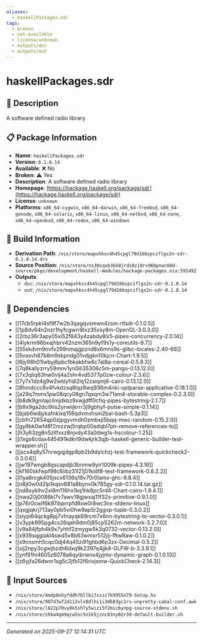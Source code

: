 ```yaml
---
aliases:
  - haskellPackages.sdr
tags:
  - broken
  - not-available
  - license/unknown
  - outputs/doc
  - outputs/out
---
```


# haskellPackages.sdr

## 📝 Description

A software defined radio library

## 📋 Package Information

- **Name**: `haskellPackages.sdr`
- **Version**: `0.1.0.14`
- **Available**: ❌ No
- **Broken**: ⚠️ Yes
- **Description**: A software defined radio library
- **Homepage**: [https://hackage.haskell.org/package/sdr](https://hackage.haskell.org/package/sdr)
- **License**: `unknown`
- **Platforms**: `x86_64-cygwin`, `x86_64-darwin`, `x86_64-freebsd`, `x86_64-genode`, `x86_64-solaris`, `x86_64-linux`, `x86_64-netbsd`, `x86_64-none`, `x86_64-openbsd`, `x86_64-redox`, `x86_64-windows`

## 🔧 Build Information

- **Derivation Path**: `/nix/store/mapxhksc4h45cpgl79d16bspciflgs2n-sdr-0.1.0.14.drv`
- **Source Position**: `/nix/store/ns30sqxb36k8jrds8z18rv96bpnwc60d-source/pkgs/development/haskell-modules/hackage-packages.nix:591492`
- **Outputs**:
  - `doc`:  `/nix/store/mapxhksc4h45cpgl79d16bspciflgs2n-sdr-0.1.0.14`
  - `out`:  `/nix/store/mapxhksc4h45cpgl79d16bspciflgs2n-sdr-0.1.0.14`

## 🔗 Dependencies

- [[17cb5rpkl4sf9f7w2b3qagqvsmwn4zsm-rtlsdr-0.1.0.5]]
- [[1p8dv64n2nzr1hyfcgwrr8lxz35xsy8m-OpenGL-3.0.3.0]]
- [[2rbz36r3apy05xi52f843y4zabdy8lx5-pipes-concurrency-2.0.14]]
- [[4lykrm96bxajhbrv42nzm365n9yf9s1y-coreutils-9.7]]
- [[55skdvm9nvfv299nmajgpznd8x6mns9s-glibc-locales-2.40-66]]
- [[5vasvh87b8m9skpndg01vdjgkn10kjcn-Chart-1.9.5]]
- [[6jy98h01lwbyj6pbcfbkakbfw6c7al8a-cereal-0.5.8.3]]
- [[7q8kallyzrry59mnv1yn0ili35306c5m-pango-0.13.12.0]]
- [[7x3qliq63hw0vlj4a2shr4vd5377p0zw-colour-2.3.6]]
- [[7y7x1dz4g9w2wklyfidi2lq12zaiqmj6-cairo-0.13.12.0]]
- [[8hmdccc8v4fvkdzsq8lqz8wq936m4nki-optparse-applicative-0.18.1.0]]
- [[a29q7mms1pw08qcy08gn7qxqm3w71sm4-storable-complex-0.2.3.0]]
- [[b8dk9gmlajcilmjdkbz9xwjjdff0cfiq-pipes-bytestring-2.1.7]]
- [[b9x9ga2dci9iis2ynwijkrrr3j9gbhyf-pulse-simple-0.1.14]]
- [[bjsb6wdjykafnkixq156qdvmxhsm2bai-bash-5.3p3]]
- [[cbfn72654qp0zjpgyvmdh0zmbxji5bqq-mwc-random-0.15.2.0]]
- [[gy9bk0wfd8f2mzzwj5rqbp00adqbl7ph-remove-references-to]]
- [[h3y63zg8n5zllfxxz8njvdy43a0dwg1s-hscolour-1.25]]
- [[i1xgs6cdax445491kdkrl9dwkjrk3qjb-haskell-generic-builder-test-wrapper.sh]]
- [[jscs4q8y57nrwgqjdgp8pb2b9dylchzj-test-framework-quickcheck2-0.3.0.6]]
- [[jw197wngb8qscapdjb3bnmw9yir1009k-pipes-4.3.16]]
- [[kf160skfwpf98c6iibz31l21j51kidf8-test-framework-0.8.2.2]]
- [[l1ya8rcgk405jscx6136q18v70r0lamx-ghc-9.8.4]]
- [[n8jl0w0d2lp1kqsv681a8bynv0k785gy-sdr-0.1.0.14.tar.gz]]
- [[nd8syklhv2xi8m116hx1kq1hk8pc5rd4-Chart-cairo-1.9.4.1]]
- [[nwa20j0086kl7v7awv18gjwxaj11f32s-primitive-0.9.1.0]]
- [[p76r0cwlf6k97ibprrpfd8xw0r8wc3nx-stdenv-linux]]
- [[qxgjqkrj713ay0pb5vi0hw9ap5r2ggvp-tuple-0.3.0.2]]
- [[siypi64qckg8pj7vfnayqk69rcm7x6nn-bytestring-to-vector-0.3.0.1]]
- [[v3ypk995pg4cs26qah9dm0j85cp5262m-network-3.2.7.0]]
- [[v9a84jfph4k9x7yhhf2zmygw5k3q0732-vector-0.13.2.0]]
- [[x939sqjgiakl4swd5v8b63wmxr512jij-fftwRaw-0.1.0.2]]
- [[x9cnsmh5cqc0dj44q45zi91ghbd6p3zx-Decimal-0.5.2]]
- [[xij2npy3cgwjbzdh6dxq9k2397q4jjk4-GLFW-b-3.3.9.1]]
- [[ynf91hi4605z6078a6qyibrwnx4jyjmv-dynamic-graph-0.1.0.13]]
- [[z6yjfa26dwnr1sg5c2jfb12f6rivjsmw-QuickCheck-2.14.3]]

## 📁 Input Sources

- `/nix/store/4mdp8nhyfddh7bllbi7xszz7k9955n79-Setup.hs`
- `/nix/store/907d7wf2d113vlv8dlhi1i3d683gc1rs-unpretty-cabal-conf.awk`
- `/nix/store/l622p70vy8k5sh7y5wizi5f2mic6ynpg-source-stdenv.sh`
- `/nix/store/shkw4qm9qcw5sc5n1k5jznc83ny02r39-default-builder.sh`

---
*Generated on 2025-09-27 12:14:31 UTC*
